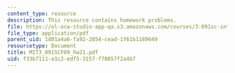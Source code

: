 ```yaml
---
content_type: resource
description: This resource contains homework problems.
file: https://ol-ocw-studio-app-qa.s3.amazonaws.com/courses/3-091sc-introduction-to-solid-state-chemistry-fall-2010/f33b7111a1c2edf53157f70857f2a4b7_MIT3_091SCF09_hw21.pdf
file_type: application/pdf
parent_uid: 1d01a4a6-fa92-2854-cead-1f61b1189649
resourcetype: Document
title: MIT3_091SCF09_hw21.pdf
uid: f33b7111-a1c2-edf5-3157-f70857f2a4b7
---
```

